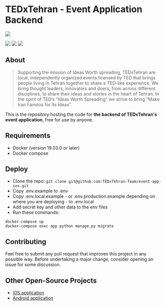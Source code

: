 # TEDxTehran - Event Application Backend

![](https://upload.wikimedia.org/wikipedia/commons/b/b9/TEDxTehran.png)

![](https://img.shields.io/github/stars/TEDxTehran-Team/event-app-core) ![](https://img.shields.io/github/forks/TEDxTehran-Team/event-app-core) ![](https://img.shields.io/github/issues/TEDxTehran-Team/event-app-core)

## About
> Supporting the mission of Ideas Worth spreading, TEDxTehran are local, independently organized events licensed by TED that brings people living in Tehran together to share a TED-like experience. We bring thought leaders, innovators and doers, from across different disciplines, to share their ideas and stories in the heart of Tehran. In the spirit of TED’s “Ideas Worth Spreading” we strive to bring "Make Iran Famous for its Ideas".

This is the repository hosting the code for **the backend of TEDxTehran's event application**, free for use by anyone.

## Requirements
- Docker (version 19.03.0 or later)
- Docker compose

## Deploy
- Clone the repo:
`git clone git@github.com:TEDxTehran-Team/event-app-ios.git`
- Copy .env.example to .env
- Copy .env.local.example - or .env.production.example depending on where you are deploying - to .env.local
- Add secret key and other data to the env files
- Run these commands:
```shell
docker-compose up
docker-compose exec app python manage.py migrate
```

## Contributing
Feel free to submit any pull request that improves this project in any possible way. Before undertaking a major change, consider opening an issue for some discussion.

## Other Open-Source Projects
- [iOS application](https://github.com/TEDxTehran-Team/event-app-ios)
- [Android application](https://github.com/TEDxTehran-Team/event-app-andoid)
